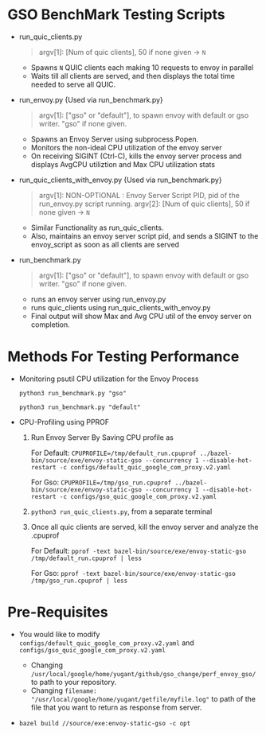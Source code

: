 # GSO BenchMark Testing Scripts
- run_quic_clients.py
    > argv[1]: [Num of quic clients], 50 if none given -> `N`
    - Spawns `N` QUIC clients each making 10 requests to envoy in parallel
    - Waits till all clients are served,  and then displays the total time needed to serve all QUIC.

- run_envoy.py {Used via run_benchmark.py}
    > argv[1]: ["gso" or "default"], to spawn envoy with default or gso writer. "gso" if none given.
    - Spawns an Envoy Server using subprocess.Popen.
    - Monitors the non-ideal CPU utilization of the envoy server
    - On receiving SIGINT (Ctrl-C), kills the envoy server process and displays AvgCPU utiliztion and Max CPU utilization stats

- run_quic_clients_with_envoy.py {Used via run_benchmark.py}
    > argv[1]: NON-OPTIONAL : Envoy Server Script PID, pid of the run_envoy.py script running.
    > argv[2]: [Num of quic clients], 50 if none given -> `N`
    - Similar Functionality as run_quic_clients.
    - Also, maintains an envoy server script pid, and sends a SIGINT to the envoy_script as soon as all clients are served

- run_benchmark.py
    > argv[1]: ["gso" or "default"], to spawn envoy with default or gso writer. "gso" if none given.
    - runs an envoy server using run_envoy.py
    - runs quic_clients using run_quic_clients_with_envoy.py
    - Final output will show Max and Avg CPU util of the envoy server on completion.

# Methods For Testing Performance
- Monitoring psutil CPU utilization for the Envoy Process

    `python3 run_benchmark.py "gso"`
    
    `python3 run_benchmark.py "default"`

- CPU-Profiling using PPROF
    1. Run Envoy Server By Saving CPU profile as
       
       For Default:
       `CPUPROFILE=/tmp/default_run.cpuprof ../bazel-bin/source/exe/envoy-static-gso --concurrency 1 --disable-hot-restart -c configs/default_quic_google_com_proxy.v2.yaml`
       
       For Gso:
       `CPUPROFILE=/tmp/gso_run.cpuprof ../bazel-bin/source/exe/envoy-static-gso --concurrency 1 --disable-hot-restart -c configs/gso_quic_google_com_proxy.v2.yaml`
    
    2. `python3 run_quic_clients.py`, from a separate terminal
    
    3. Once all quic clients are served, kill the envoy server and analyze the .cpuprof

       For Default:
       `pprof -text bazel-bin/source/exe/envoy-static-gso /tmp/default_run.cpuprof | less`

       For Gso:
       `pprof -text bazel-bin/source/exe/envoy-static-gso /tmp/gso_run.cpuprof | less`
 
 # Pre-Requisites
 - You would like to modify `configs/default_quic_google_com_proxy.v2.yaml` and `configs/gso_quic_google_com_proxy.v2.yaml`
    - Changing `/usr/local/google/home/yugant/github/gso_change/perf_envoy_gso/` to path to your repository.
    - Changing `filename: "/usr/local/google/home/yugant/getfile/myfile.log"` to path of the file that you want to return as response from server.

 - `bazel build //source/exe:envoy-static-gso -c opt`   

